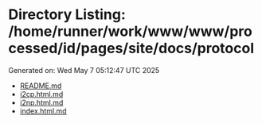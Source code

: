# Directory Listing: /home/runner/work/www/www/processed/id/pages/site/docs/protocol
Generated on: Wed May  7 05:12:47 UTC 2025

- [README.md](README.md)
- [i2cp.html.md](i2cp.html.md)
- [i2np.html.md](i2np.html.md)
- [index.html.md](index.html.md)
